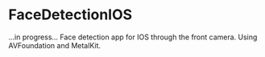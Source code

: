 # FaceDetectionIOS
...in progress...
Face detection app for IOS through the front camera. Using AVFoundation and MetalKit. 
